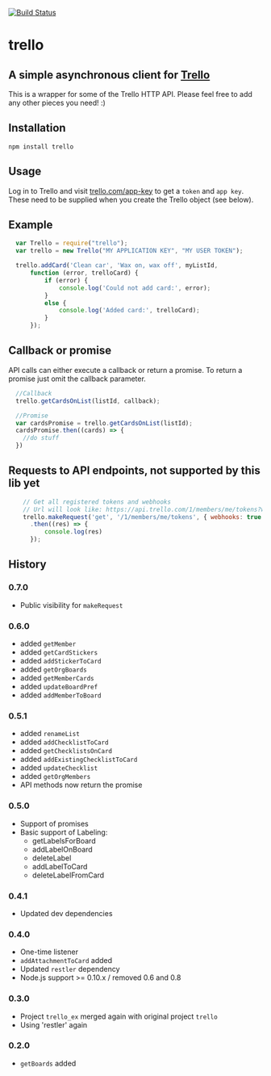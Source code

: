 [![Build Status](https://travis-ci.org/norberteder/trello.svg?branch=master)](https://travis-ci.org/norberteder/trello)

# trello
## A simple asynchronous client for [Trello](http://www.trello.com)

This is a wrapper for some of the Trello HTTP API. Please feel free to add any other pieces you need! :)

## Installation
    npm install trello

## Usage
Log in to Trello and visit [trello.com/app-key](https://trello.com/app-key) to get a `token` and `app key`. These need to be supplied when you create the Trello object (see below).

## Example
```javascript
  var Trello = require("trello");
  var trello = new Trello("MY APPLICATION KEY", "MY USER TOKEN");

  trello.addCard('Clean car', 'Wax on, wax off', myListId,
      function (error, trelloCard) {
          if (error) {
              console.log('Could not add card:', error);
          }
          else {
              console.log('Added card:', trelloCard);
          }
      });
```

## Callback or promise
API calls can either execute a callback or return a promise. To return a promise just omit the callback parameter.

```javascript
  //Callback
  trello.getCardsOnList(listId, callback);

  //Promise
  var cardsPromise = trello.getCardsOnList(listId);
  cardsPromise.then((cards) => {
    //do stuff
  })
```

## Requests to API endpoints, not supported by this lib yet

```javascript
    // Get all registered tokens and webhooks
    // Url will look like: https://api.trello.com/1/members/me/tokens?webhooks=true&key=YOURKEY&token=YOURTOKEN
    trello.makeRequest('get', '/1/members/me/tokens', { webhooks: true })
      .then((res) => {
          console.log(res)
      });
```

## History

### 0.7.0

* Public visibility for `makeRequest`

### 0.6.0

* added `getMember`
* added `getCardStickers`
* added `addStickerToCard`
* added `getOrgBoards`
* added `getMemberCards`
* added `updateBoardPref`
* added `addMemberToBoard`

### 0.5.1

* added `renameList`
* added `addChecklistToCard`
* added `getChecklistsOnCard`
* added `addExistingChecklistToCard`
* added `updateChecklist`
* added `getOrgMembers`
* API methods now return the promise

### 0.5.0

* Support of promises
* Basic support of Labeling:
  * getLabelsForBoard
  * addLabelOnBoard
  * deleteLabel
  * addLabelToCard
  * deleteLabelFromCard

### 0.4.1

* Updated dev dependencies

### 0.4.0

* One-time listener
* `addAttachmentToCard` added
* Updated `restler` dependency
* Node.js support >= 0.10.x / removed 0.6 and 0.8

### 0.3.0

* Project `trello_ex` merged again with original project `trello`
* Using 'restler' again

### 0.2.0

* `getBoards` added
